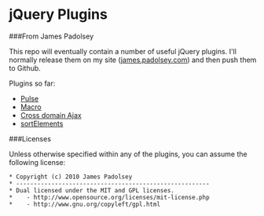 jQuery Plugins
===
###From James Padolsey

This repo will eventually contain a number of useful jQuery plugins. I'll normally release them on my site ([james.padolsey.com][1]) and then push them to Github.

Plugins so far:

 * [Pulse][2]
 * [Macro][3]
 * [Cross domain Ajax][4]
 * [sortElements][5]
 
 
###Licenses

Unless otherwise specified within any of the plugins, you can assume the following license:

    * Copyright (c) 2010 James Padolsey
    * -------------------------------------------------------
    * Dual licensed under the MIT and GPL licenses.
    *    - http://www.opensource.org/licenses/mit-license.php
    *    - http://www.gnu.org/copyleft/gpl.html
 
[1]: http://james.padolsey.com
[2]: http://github.com/jamespadolsey/jQuery-Plugins/tree/master/pulse/
[3]: http://github.com/jamespadolsey/jQuery-Plugins/tree/master/macro/
[4]: http://github.com/jamespadolsey/jQuery-Plugins/tree/master/cross-domain-ajax/
[5]: http://github.com/jamespadolsey/jQuery-Plugins/tree/master/sortElements/